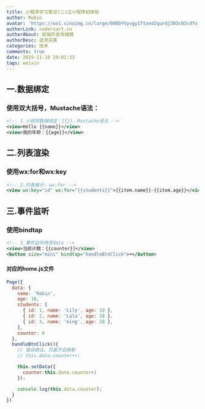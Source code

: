```yaml
---
title: 小程序学习笔记(二)之小程序初体验
author: Robin
avatar: 'https://wx1.sinaimg.cn/large/006bYVyvgy1ftand2qurdj303c03cdfv.jpg'
authorLink: codersart.cn
authorAbout: 前端开发攻城狮
authorDesc: 追求完美
categories: 技术
comments: true
date: 2019-11-10 19:01:33
tags: weixin
---
```

## 一.数据绑定
### 使用双大括号，Mustache语法：

``` XML
<!-- 1.小程序数据绑定：{{}}，Mustache语法 -->
<view>Hello {{name}}</view>
<view>我的年龄：{{age}}</view>
```

## 二.列表渲染
### 使用wx:for和wx:key

``` XML
<!-- 2.列表展示: wx:for -->
<view wx:key="id" wx:for="{{students}}">{{item.name}}-{{item.age}}</view>
```

## 三.事件监听
### 使用bindtap

``` XML
<!-- 3.事件监听改变data -->
<view>当前计数：{{counter}}</view>
<button size="mini" bindtap="handleBtnClick">+</button>
```

#### 对应的home.js文件

``` JavaScript
Page({
  data: {
    name: 'Robin',
    age: 18,
    students: [
      { id: 1, name: 'Lily', age: 19 },
      { id: 2, name: 'Lala', age: 18 },
      { id: 3, name: 'ming', age: 20 },
    ],
    counter: 0
  },
  handleBtnClick(){
    // 错误做法，页面不会刷新
    // this.data.counter++;

    this.setData({
      counter:this.data.counter+1
    });

    console.log(this.data.counter);
  }  
})
```